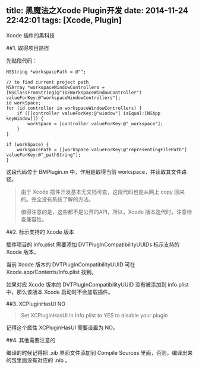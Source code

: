 title: 黑魔法之Xcode Plugin开发
date: 2014-11-24 22:42:01
tags: [Xcode, Plugin]
---

Xcode 插件的黑科技

##1. 取得项目路径

先贴段代码：

    NSString *workspacePath = @"";

    // to find current project path
    NSArray *workspaceWindowControllers = [NSClassFromString(@"IDEWorkspaceWindowController") valueForKey:@"workspaceWindowControllers"];
    id workSpace;
    for (id controller in workspaceWindowControllers) {
        if ([[controller valueForKey:@"window"] isEqual:[NSApp keyWindow]]) {
            workSpace = [controller valueForKey:@"_workspace"];
        }
    }

    if (workSpace) {
        workspacePath = [[workSpace valueForKey:@"representingFilePath"] valueForKey:@"_pathString"];
    }

这段代码位于 BMPlugin.m 中，作用是取得当前 workspace，并读取其文件路径。

 <!-- more -->

> 由于 Xcode 插件开发基本无文档可查，这段代码也是从网上 copy 回来的。完全没有系统了解的方法。
>
> 值得注意的是，这些都不是公开的API，所以，Xcode 版本迭代时，注意检查兼容性。
>

##2. 标示支持的 Xcode 版本

插件项目的 info.plist 需要添加 DVTPlugInCompatibilityUUIDs 标示支持的 Xcode 版本。

当前 Xcode 版本的 DVTPlugInCompatibilityUUID 可在 Xcode.app/Contents/Info.plist 找到。

如果对应 Xcode 版本的 DVTPlugInCompatibilityUUID 没有被添加到 info.plist 中，那么该版本 Xcode 启动时不会加载插件。

##3. XCPluginHasUI NO

> Set XCPluginHasUI in Info.plist to YES to disable your plugin

记得这个属性 XCPluginHasUI 需要设置为 NO。

##4. 其他需要注意的

编译的时候记得把 .xib 界面文件添加到 Compile Sources 里面，否则，编译出来的包里面没有对应的 .nib 。
